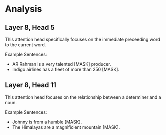 # Analysis

## Layer 8, Head 5
This attention head specifically focuses on the immediate preceeding word to the current word.

Example Sentences:
- AR Rahman is a very talented [MASK] producer.
- Indigo airlines has a fleet of more than 250 [MASK].

## Layer 8, Head 11
This attention head focuses on the relationship between a determiner and a noun.

Example Sentences:
- Johnny is from a humble [MASK].
- The Himalayas are a magnificient mountain [MASK].

